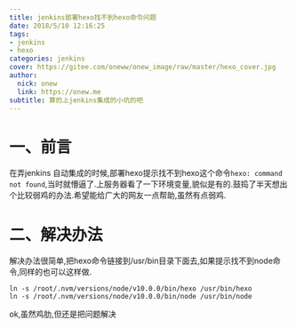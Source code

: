 ```yaml
---
title: jenkins部署hexo找不到hexo命令问题
date: 2018/5/10 12:16:25
tags:
- jenkins
- hexo
categories: jenkins
cover: https://gitee.com/oneww/onew_image/raw/master/hexo_cover.jpg
author: 
  nick: onew
  link: https://onew.me
subtitle: 算的上jenkins集成的小坑的吧
---
```




# 一、前言

在弄jenkins 自动集成的时候,部署hexo提示找不到hexo这个命令`hexo: command not found`,当时就懵逼了.上服务器看了一下环境变量,貌似是有的.鼓捣了半天想出个比较弱鸡的办法.希望能给广大的网友一点帮助,虽然有点弱鸡.



# 二、解决办法

解决办法很简单,把hexo命令链接到/usr/bin目录下面去,如果提示找不到node命令,同样的也可以这样做.

```shell
ln -s /root/.nvm/versions/node/v10.0.0/bin/hexo /usr/bin/hexo
ln -s /root/.nvm/versions/node/v10.0.0/bin/node /usr/bin/node
```

ok,虽然鸡肋,但还是把问题解决
